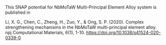 This SNAP potential for NbMoTaW Multi-Principal Element Alloy system is published in

Li, X. G., Chen, C., Zheng, H., Zuo, Y., & Ong, S. P. (2020). Complex strengthening mechanisms in the NbMoTaW multi-principal element alloy. npj Computational Materials, 6(1), 1-10. https://doi.org/10.1038/s41524-020-0339-0
